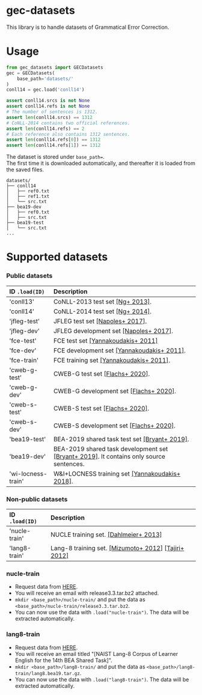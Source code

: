 # gec-datasets

This library is to handle datasets of Grammatical Error Correction.


# Usage
```python
from gec_datasets import GECDatasets
gec = GECDatasets(
    base_path='datasets/'
)
conll14 = gec.load('conll14')

assert conll14.srcs is not None
assert conll14.refs is not None
# The number of sentences is 1312.
assert len(conll14.srcs) == 1312
# CoNLL-2014 contains two official references.
assert len(conll14.refs) == 2
# Each reference also contains 1312 sentences.
assert len(conll14.refs[0]) == 1312
assert len(conll14.refs[1]) == 1312
```

The dataset is stored under `base_path=`.  
The first time it is downloaded automatically, and thereafter it is loaded from the saved files.

```
datasets/
├── conll14
│   ├── ref0.txt
│   ├── ref1.txt
│   └── src.txt
├── bea19-dev
│   ├── ref0.txt
│   ├── src.txt
├── bea19-test
│   └── src.txt
...
```

# Supported datasets

### Public datasets

|ID `.load(ID)`|Description|
|:--|:--|
|'conll13'|CoNLL-2013 test set [[Ng+ 2013]](https://aclanthology.org/W13-3601/).|
|'conll14'|CoNLL-2014 test set [[Ng+ 2014]](https://aclanthology.org/W14-1701/).|
|'jfleg-test'|JFLEG test set [[Napoles+ 2017]](https://aclanthology.org/E17-2037/).|
|'jfleg-dev'|JFLEG development set [[Napoles+ 2017]](https://aclanthology.org/E17-2037/).|
|'fce-test'|FCE test set [[Yannakoudakis+ 2011]](https://aclanthology.org/P11-1019/)|
|'fce-dev'|FCE development set [[Yannakoudakis+ 2011]](https://aclanthology.org/P11-1019/).|
|'fce-train'|FCE training set [[Yannakoudakis+ 2011]](https://aclanthology.org/P11-1019/).|
|'cweb-g-test'|CWEB-G test set [[Flachs+ 2020]](https://aclanthology.org/2020.emnlp-main.680/).|
|'cweb-g-dev'|CWEB-G development set [[Flachs+ 2020]](https://aclanthology.org/2020.emnlp-main.680/).|
|'cweb-s-test'|CWEB-S test set [[Flachs+ 2020]](https://aclanthology.org/2020.emnlp-main.680/).|
|'cweb-s-dev'|CWEB-S development set [[Flachs+ 2020]](https://aclanthology.org/2020.emnlp-main.680/).|
|'bea19-test'|BEA-2019 shared task test set [[Bryant+ 2019]](https://aclanthology.org/W19-4406/).|
|'bea19-dev'|BEA-2019 shared task development set [[Bryant+ 2019]](https://aclanthology.org/W19-4406/). It contains only source sentences.|
|'wi-locness-train'|W&I+LOCNESS training set [[Yannakoudakis+ 2018]](https://www.cl.cam.ac.uk/~hy260/WI-cefr.pdf).|

### Non-public datasets

|ID `.load(ID)`|Description|
|:--|:--|
|'nucle-train'|NUCLE training set. [[Dahlmeier+ 2013]](https://aclanthology.org/W13-1703/)|
|'lang8-train'|Lang-8 training set. [[Mizumoto+ 2012]](https://aclanthology.org/C12-2084/) [[Tajiri+ 2012]](https://aclanthology.org/P12-2039/)|

### nucle-train

- Request data from [HERE](https://www.cl.cam.ac.uk/research/nl/bea2019st/).
- You will receive an email with release3.3.tar.bz2 attached.
- `mkdir <base_path>/nucle-train/` and put the data as ` <base_path>/nucle-train/release3.3.tar.bz2`.
- You can now use the data with `.load("nucle-train")`. The data will be extracted automatically.

### lang8-train

- Request data from [HERE](https://www.cl.cam.ac.uk/research/nl/bea2019st/).
- You will receive an email titled "[NAIST Lang-8 Corpus of Learner English for the 14th BEA Shared Task]".
- `mkdir <base_path>/lang8-train/` and put the data as `<base_path>/lang8-train/lang8.bea19.tar.gz`.
- You can now use the data with `.load("lang8-train")`. The data will be extracted automatically.